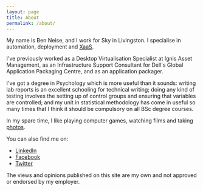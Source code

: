 ```yaml
---
layout: page
title: About
permalink: /about/
---
```


My name is Ben Neise, and I work for Sky in Livingston. I specialise in automation, deployment and [XaaS](http://simple.wikipedia.org/wiki/Everything_as_a_service).

I've previously worked as a Desktop Virtualisation Specialist at Ignis Asset Management, as an Infrastructure Support Consultant for Dell's Global Application Packaging Centre, and as an application packager.

I've got a degree in Psychology which is more useful than it sounds: writing lab reports is an excellent schooling for technical writing; doing any kind of testing involves the setting up of control groups and ensuring that variables are controlled; and my unit in statistical methodology has come in useful so many times that I think it should be compulsory on all BSc degree courses.

In my spare time, I like playing computer games, watching films and taking [photos](http://500px.com/GuruAnt).

You can also find me on:

- [LinkedIn](http://uk.linkedin.com/in/benneise)
- [Facebook](http://www.facebook.com/profile.php?id=726463734)
- [Twitter](http://twitter.com/BenNeise)

The views and opinions published on this site are my own and not approved or endorsed by my employer.